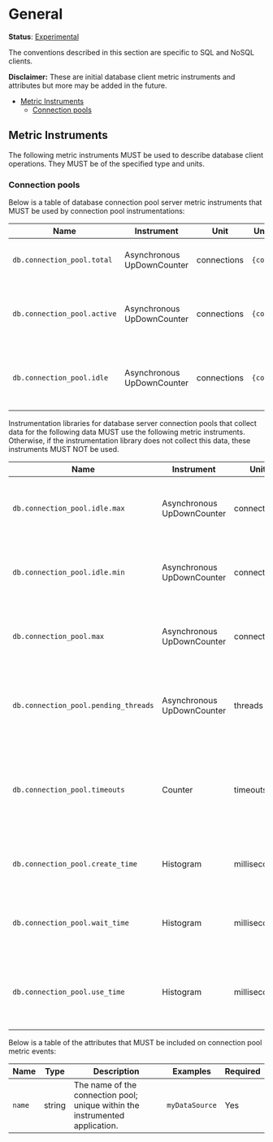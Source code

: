# General

**Status**: [Experimental](../../document-status.md)

The conventions described in this section are specific to SQL and NoSQL clients.

**Disclaimer:** These are initial database client metric instruments and attributes but more may be added in the future.

<!-- Re-generate TOC with `markdown-toc --no-first-h1 -i` -->

<!-- toc -->

- [Metric Instruments](#metric-instruments)
  * [Connection pools](#connection-pools)

<!-- tocstop -->

## Metric Instruments

The following metric instruments MUST be used to describe database client operations. They MUST be of the specified type
and units.

### Connection pools

Below is a table of database connection pool server metric instruments that MUST be used by connection pool
instrumentations:

| Name                        | Instrument                 | Unit         | Unit ([UCUM](README.md#instrument-units)) | Description |
|-----------------------------|----------------------------|--------------|-------------------------------------------|-------------|
| `db.connection_pool.total`  | Asynchronous UpDownCounter | connections  | `{connections}`                           | The total number of open connections.
| `db.connection_pool.active` | Asynchronous UpDownCounter | connections  | `{connections}`                           | The number of open connections that are currently in use.
| `db.connection_pool.idle`   | Asynchronous UpDownCounter | connections  | `{connections}`                           | The number of open connections that are currently idle.

Instrumentation libraries for database server connection pools that collect data for the following data MUST use the following metric instruments. Otherwise, if the instrumentation library does not collect this data, these instruments MUST NOT be used.

| Name                                 | Instrument                 | Unit         | Unit ([UCUM](README.md#instrument-units)) | Description |
|--------------------------------------|----------------------------|--------------|-------------------------------------------|-------------|
| `db.connection_pool.idle.max`        | Asynchronous UpDownCounter | connections  | `{connections}`                           | The maximum number of idle open connections allowed.
| `db.connection_pool.idle.min`        | Asynchronous UpDownCounter | connections  | `{connections}`                           | The minimum number of idle open connections allowed.
| `db.connection_pool.max`             | Asynchronous UpDownCounter | connections  | `{connections}`                           | The maximum number of open connections allowed.
| `db.connection_pool.pending_threads` | Asynchronous UpDownCounter | threads      | `{threads}`                               | The number of threads that are currently waiting for an open connection.
| `db.connection_pool.timeouts`        | Counter                    | timeouts     | `{timeouts}`                              | The number of connection timeouts that have happened since the application start.
| `db.connection_pool.create_time`     | Histogram                  | milliseconds | `ms`                                      | The time it took to create a new connection.
| `db.connection_pool.wait_time`       | Histogram                  | milliseconds | `ms`                                      | The time it took to get an open connection from the pool.
| `db.connection_pool.use_time`        | Histogram                  | milliseconds | `ms`                                      | The time between borrowing a connection and returning it to the pool.

Below is a table of the attributes that MUST be included on connection pool metric events:

| Name   | Type   | Description                                                                  | Examples       | Required |
|--------|--------|------------------------------------------------------------------------------|----------------|----------|
| `name` | string | The name of the connection pool; unique within the instrumented application. | `myDataSource` | Yes      |
